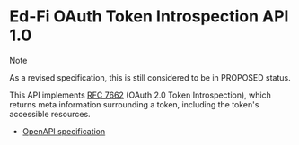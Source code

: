 # Ed-Fi OAuth Token Introspection API 1.0

> [!NOTE]
> As a revised specification, this is still considered to be in PROPOSED status.

This API implements [RFC 7662](https://datatracker.ietf.org/doc/html/rfc7662) (OAuth 2.0 Token Introspection), which returns meta information surrounding a token, including the token's accessible resources.

* [OpenAPI specification](oauth-token-introspection-api-1.0.yml)